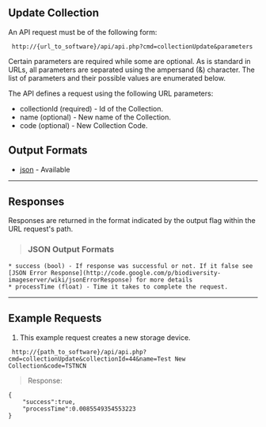 ## Update Collection ##

An API request must be of the following form:

```
 http://{url_to_software}/api/api.php?cmd=collectionUpdate&parameters
```

Certain parameters are required while some are optional. As is standard in URLs, all parameters are separated using the ampersand (&) character. The list of parameters and their possible values are enumerated below.

The API defines a request using the following URL parameters:

  * collectionId (required) - Id of the Collection.
  * name  (optional) - New name of the Collection.
  * code  (optional) - New Collection Code.

## Output Formats ##

  * [json](#JSON_Output_Formats.md) - Available


---

## Responses ##

Responses are returned in the format indicated by the output flag within the URL request's path.

> ### JSON Output Formats ###
    * success (bool) - If response was successful or not. If it false see [JSON Error Response](http://code.google.com/p/biodiversity-imageserver/wiki/jsonErrorResponse) for more details
    * processTime (float) - Time it takes to complete the request.


---

## Example Requests ##

1. This example request creates a new storage device.

```
 http://{path_to_software}/api/api.php?cmd=collectionUpdate&collectionId=44&name=Test New Collection&code=TSTNCN
```

> Response:
```
{
    "success":true,
    "processTime":0.0085549354553223
}
```